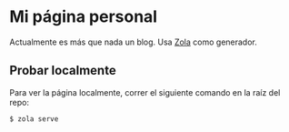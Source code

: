 # Mi página personal

Actualmente es más que nada un blog. Usa
[Zola](https://www.getzola.org/) como generador.

## Probar localmente

Para ver la página localmente, correr el siguiente comando en la raíz del repo:

```
$ zola serve
```
